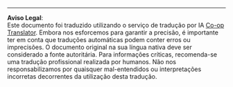 <!--
CO_OP_TRANSLATOR_METADATA:
{
  "original_hash": "a39c15d63f3b2795ee2284a82b986b93",
  "translation_date": "2025-09-03T16:45:32+00:00",
  "source_file": "2-Regression/2-Data/solution/Julia/README.md",
  "language_code": "pt"
}
-->


---

**Aviso Legal**:  
Este documento foi traduzido utilizando o serviço de tradução por IA [Co-op Translator](https://github.com/Azure/co-op-translator). Embora nos esforcemos para garantir a precisão, é importante ter em conta que traduções automáticas podem conter erros ou imprecisões. O documento original na sua língua nativa deve ser considerado a fonte autoritária. Para informações críticas, recomenda-se uma tradução profissional realizada por humanos. Não nos responsabilizamos por quaisquer mal-entendidos ou interpretações incorretas decorrentes da utilização desta tradução.